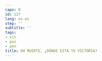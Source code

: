```yaml
---
capo: 0
id: 127
lang: es-es
step: ''
subtitle: ''
tags:
- vin
- pas
- pen
title: OH MUERTE, ¿DÓNDE ESTÁ TU VICTORIA?
---
```

